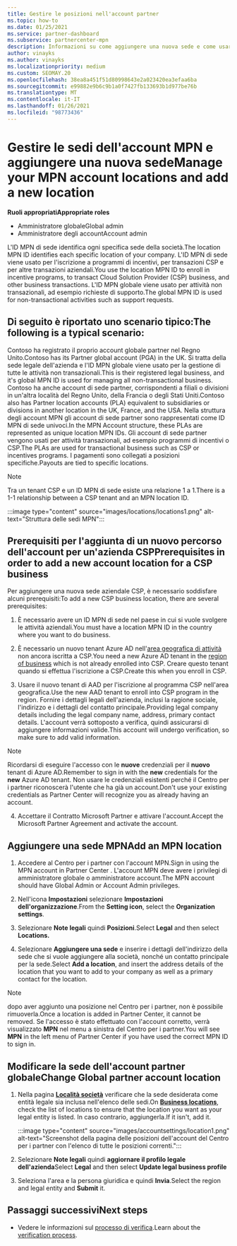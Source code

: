 ```yaml
---
title: Gestire le posizioni nell'account partner
ms.topic: how-to
ms.date: 01/25/2021
ms.service: partner-dashboard
ms.subservice: partnercenter-mpn
description: Informazioni su come aggiungere una nuova sede e come usare l'ID MNP di sede in programmi di incentivi, transazioni aziendali CSP, sottoscrizioni e altre transazioni.
author: vinayks
ms.author: vinayks
ms.localizationpriority: medium
ms.custom: SEOMAY.20
ms.openlocfilehash: 38ea8a451f51d80998643e2a023420ea3efaa6ba
ms.sourcegitcommit: e99882e9b6c9b1a0f7427fb133693b1d977be76b
ms.translationtype: MT
ms.contentlocale: it-IT
ms.lasthandoff: 01/26/2021
ms.locfileid: "98773436"
---
```

# <a name="manage-your-mpn-account-locations-and-add-a-new-location"></a><span data-ttu-id="16d43-103">Gestire le sedi dell'account MPN e aggiungere una nuova sede</span><span class="sxs-lookup"><span data-stu-id="16d43-103">Manage your MPN account locations and add a new location</span></span>


<span data-ttu-id="16d43-104">**Ruoli appropriati**</span><span class="sxs-lookup"><span data-stu-id="16d43-104">**Appropriate roles**</span></span>

- <span data-ttu-id="16d43-105">Amministratore globale</span><span class="sxs-lookup"><span data-stu-id="16d43-105">Global admin</span></span>
- <span data-ttu-id="16d43-106">Amministratore degli account</span><span class="sxs-lookup"><span data-stu-id="16d43-106">Account admin</span></span>

<span data-ttu-id="16d43-107">L'ID MPN di sede identifica ogni specifica sede della società.</span><span class="sxs-lookup"><span data-stu-id="16d43-107">The location MPN ID identifies each specific location of your company.</span></span> <span data-ttu-id="16d43-108">L'ID MPN di sede viene usato per l'iscrizione a programmi di incentivi, per transazioni CSP e per altre transazioni aziendali.</span><span class="sxs-lookup"><span data-stu-id="16d43-108">You use the location MPN ID to enroll in incentive programs, to transact Cloud Solution Provider (CSP) business, and other business transactions.</span></span> <span data-ttu-id="16d43-109">L'ID MPN globale viene usato per attività non transazionali, ad esempio richieste di supporto.</span><span class="sxs-lookup"><span data-stu-id="16d43-109">The global MPN ID is used for non-transactional activities such as support requests.</span></span>

## <a name="the-following-is-a-typical-scenario"></a><span data-ttu-id="16d43-110">Di seguito è riportato uno scenario tipico:</span><span class="sxs-lookup"><span data-stu-id="16d43-110">The following is a typical scenario:</span></span>

<span data-ttu-id="16d43-111">Contoso ha registrato il proprio account globale partner nel Regno Unito.</span><span class="sxs-lookup"><span data-stu-id="16d43-111">Contoso has its Partner global account (PGA) in the UK.</span></span> <span data-ttu-id="16d43-112">Si tratta della sede legale dell'azienda e l'ID MPN globale viene usato per la gestione di tutte le attività non transazionali.</span><span class="sxs-lookup"><span data-stu-id="16d43-112">This is their registered legal business, and it's global MPN ID is used for managing all non-transactional business.</span></span> <span data-ttu-id="16d43-113">Contoso ha anche account di sede partner, corrispondenti a filiali o divisioni in un'altra località del Regno Unito, della Francia o degli Stati Uniti.</span><span class="sxs-lookup"><span data-stu-id="16d43-113">Contoso also has Partner location accounts (PLA) equivalent to subsidiaries or divisions in another location in the UK, France, and the USA.</span></span> <span data-ttu-id="16d43-114">Nella struttura degli account MPN gli account di sede partner sono rappresentati come ID MPN di sede univoci.</span><span class="sxs-lookup"><span data-stu-id="16d43-114">In the MPN Account structure, these PLAs are represented as unique location MPN IDs.</span></span> <span data-ttu-id="16d43-115">Gli account di sede partner vengono usati per attività transazionali, ad esempio programmi di incentivi o CSP.</span><span class="sxs-lookup"><span data-stu-id="16d43-115">The PLAs are used for transactional business such as CSP or incentives programs.</span></span> <span data-ttu-id="16d43-116">I pagamenti sono collegati a posizioni specifiche.</span><span class="sxs-lookup"><span data-stu-id="16d43-116">Payouts are tied to specific locations.</span></span> 

>[!NOTE]
><span data-ttu-id="16d43-117">Tra un tenant CSP e un ID MPN di sede esiste una relazione 1 a 1.</span><span class="sxs-lookup"><span data-stu-id="16d43-117">There is a 1-1 relationship between a CSP tenant and an MPN location ID.</span></span>

:::image type="content" source="images/locations/locations1.png" alt-text="Struttura delle sedi MPN":::

## <a name="prerequisites-in-order-to-add-a-new-account-location-for-a-csp-business"></a><span data-ttu-id="16d43-119">Prerequisiti per l'aggiunta di un nuovo percorso dell'account per un'azienda CSP</span><span class="sxs-lookup"><span data-stu-id="16d43-119">Prerequisites in order to add a new account location for a CSP business</span></span>

<span data-ttu-id="16d43-120">Per aggiungere una nuova sede aziendale CSP, è necessario soddisfare alcuni prerequisiti:</span><span class="sxs-lookup"><span data-stu-id="16d43-120">To add a new CSP business location, there are several prerequisites:</span></span>

1. <span data-ttu-id="16d43-121">È necessario avere un ID MPN di sede nel paese in cui si vuole svolgere le attività aziendali.</span><span class="sxs-lookup"><span data-stu-id="16d43-121">You must have a location MPN ID in the country where you want to do business.</span></span>

1. <span data-ttu-id="16d43-122">È necessario un nuovo tenant Azure AD nell'[area geografica di attività](regional-authorization-overview.md) non ancora iscritta a CSP.</span><span class="sxs-lookup"><span data-stu-id="16d43-122">You need a new Azure AD tenant in the [region of business](regional-authorization-overview.md) which is not already enrolled into CSP.</span></span> <span data-ttu-id="16d43-123">Creare questo tenant quando si effettua l'iscrizione a CSP.</span><span class="sxs-lookup"><span data-stu-id="16d43-123">Create this when you enroll in CSP.</span></span>
 
3. <span data-ttu-id="16d43-124">Usare il nuovo tenant di AAD per l'iscrizione al programma CSP nell'area geografica.</span><span class="sxs-lookup"><span data-stu-id="16d43-124">Use the new AAD tenant to enroll into CSP program in the region.</span></span>
<span data-ttu-id="16d43-125">Fornire i dettagli legali dell'azienda, inclusi la ragione sociale, l'indirizzo e i dettagli del contatto principale.</span><span class="sxs-lookup"><span data-stu-id="16d43-125">Providing legal company details including the legal company name, address, primary contact details.</span></span> <span data-ttu-id="16d43-126">L'account verrà sottoposto a verifica, quindi assicurarsi di aggiungere informazioni valide.</span><span class="sxs-lookup"><span data-stu-id="16d43-126">This account will undergo verification, so make sure to add valid information.</span></span>

>[!NOTE] 
 ><span data-ttu-id="16d43-127">Ricordarsi di eseguire l'accesso con le **nuove** credenziali per il **nuovo** tenant di Azure AD.</span><span class="sxs-lookup"><span data-stu-id="16d43-127">Remember to sign in with the **new** credentials for the **new** Azure AD tenant.</span></span> <span data-ttu-id="16d43-128">Non usare le credenziali esistenti perché il Centro per i partner riconoscerà l'utente che ha già un account.</span><span class="sxs-lookup"><span data-stu-id="16d43-128">Don't use your existing credentials as Partner Center will recognize you as already having an account.</span></span>

4. <span data-ttu-id="16d43-129">Accettare il Contratto Microsoft Partner e attivare l'account.</span><span class="sxs-lookup"><span data-stu-id="16d43-129">Accept the Microsoft Partner Agreement and activate the account.</span></span>

## <a name="add-an-mpn-location"></a><span data-ttu-id="16d43-130">Aggiungere una sede MPN</span><span class="sxs-lookup"><span data-stu-id="16d43-130">Add an MPN location</span></span>

1. <span data-ttu-id="16d43-131">Accedere al Centro per i partner con l'account MPN.</span><span class="sxs-lookup"><span data-stu-id="16d43-131">Sign in using the MPN account in Partner Center .</span></span> <span data-ttu-id="16d43-132">L'account MPN deve avere i privilegi di amministratore globale o amministratore account.</span><span class="sxs-lookup"><span data-stu-id="16d43-132">The MPN account should have Global Admin or Account Admin privileges.</span></span> 

1. <span data-ttu-id="16d43-133">Nell'icona **Impostazioni** selezionare **Impostazioni dell'organizzazione**.</span><span class="sxs-lookup"><span data-stu-id="16d43-133">From the **Setting icon**, select the **Organization settings**.</span></span>

2. <span data-ttu-id="16d43-134">Selezionare **Note legali** quindi **Posizioni**.</span><span class="sxs-lookup"><span data-stu-id="16d43-134">Select **Legal** and then select **Locations.**</span></span>

3. <span data-ttu-id="16d43-135">Selezionare **Aggiungere una sede** e inserire i dettagli dell'indirizzo della sede che si vuole aggiungere alla società, nonché un contatto principale per la sede.</span><span class="sxs-lookup"><span data-stu-id="16d43-135">Select **Add a location**, and insert the address details of the location that you want to add to your company as well as a primary contact for the location.</span></span>

> [!NOTE]
> <span data-ttu-id="16d43-136">dopo aver aggiunto una posizione nel Centro per i partner, non è possibile rimuoverla.</span><span class="sxs-lookup"><span data-stu-id="16d43-136">Once a location is added in Partner Center, it cannot be removed.</span></span> <span data-ttu-id="16d43-137">Se l'accesso è stato effettuato con l'account corretto, verrà visualizzato **MPN** nel menu a sinistra del Centro per i partner.</span><span class="sxs-lookup"><span data-stu-id="16d43-137">You will see **MPN** in the left menu of Partner Center if you have used the correct MPN ID to sign in.</span></span>

## <a name="change-global-partner-account-location"></a><span data-ttu-id="16d43-138">Modificare la sede dell'account partner globale</span><span class="sxs-lookup"><span data-stu-id="16d43-138">Change Global partner account location</span></span>

1. <span data-ttu-id="16d43-139">Nella pagina **[Località società](https://partner.microsoft.com/dashboard/account/v3/organization/legalinfo#mpn)** verificare che la sede desiderata come entità legale sia inclusa nell'elenco delle sedi.</span><span class="sxs-lookup"><span data-stu-id="16d43-139">On **[Business locations](https://partner.microsoft.com/dashboard/account/v3/organization/legalinfo#mpn)**, check the list of locations to ensure that the location you want as your legal entity is listed.</span></span> <span data-ttu-id="16d43-140">In caso contrario, aggiungerla.</span><span class="sxs-lookup"><span data-stu-id="16d43-140">If it isn't, add it.</span></span>

   :::image type="content" source="images/accountsettings/location1.png" alt-text="Screenshot della pagina delle posizioni dell'account del Centro per i partner con l'elenco di tutte le posizioni correnti.":::

2. <span data-ttu-id="16d43-142">Selezionare **Note legali** quindi **aggiornare il profilo legale dell'azienda**</span><span class="sxs-lookup"><span data-stu-id="16d43-142">Select **Legal** and then select **Update legal business profile**</span></span>
  
3. <span data-ttu-id="16d43-143">Seleziona l'area e la persona giuridica e quindi **Invia**.</span><span class="sxs-lookup"><span data-stu-id="16d43-143">Select the region and legal entity and **Submit** it.</span></span>

  
## <a name="next-steps"></a><span data-ttu-id="16d43-144">Passaggi successivi</span><span class="sxs-lookup"><span data-stu-id="16d43-144">Next steps</span></span>

- <span data-ttu-id="16d43-145">Vedere le informazioni sul [processo di verifica](verification-responses.md).</span><span class="sxs-lookup"><span data-stu-id="16d43-145">Learn about the [verification process](verification-responses.md).</span></span>
